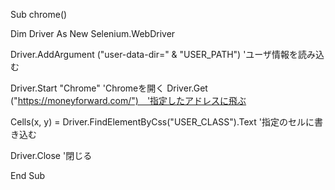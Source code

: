 Sub chrome()


  Dim Driver As New Selenium.WebDriver

  Driver.AddArgument ("user-data-dir=" & "USER_PATH") 'ユーザ情報を読み込む

  Driver.Start "Chrome" 'Chromeを開く
  Driver.Get ("https://moneyforward.com/")　'指定したアドレスに飛ぶ


  Cells(x, y) = Driver.FindElementByCss("USER_CLASS").Text '指定のセルに書き込む

  Driver.Close '閉じる

End Sub
